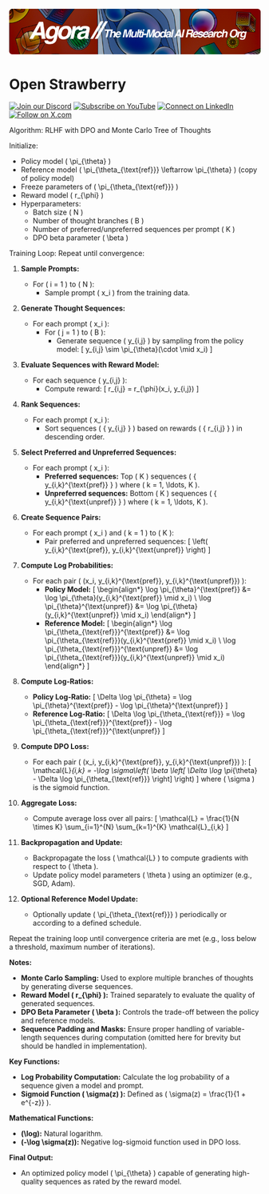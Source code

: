 [![Multi-Modality](agorabanner.png)](https://discord.com/servers/agora-999382051935506503)

# Open Strawberry

[![Join our Discord](https://img.shields.io/badge/Discord-Join%20our%20server-5865F2?style=for-the-badge&logo=discord&logoColor=white)](https://discord.gg/agora-999382051935506503) [![Subscribe on YouTube](https://img.shields.io/badge/YouTube-Subscribe-red?style=for-the-badge&logo=youtube&logoColor=white)](https://www.youtube.com/@kyegomez3242) [![Connect on LinkedIn](https://img.shields.io/badge/LinkedIn-Connect-blue?style=for-the-badge&logo=linkedin&logoColor=white)](https://www.linkedin.com/in/kye-g-38759a207/) [![Follow on X.com](https://img.shields.io/badge/X.com-Follow-1DA1F2?style=for-the-badge&logo=x&logoColor=white)](https://x.com/kyegomezb)

Algorithm: RLHF with DPO and Monte Carlo Tree of Thoughts

Initialize:
- Policy model \( \pi_{\theta} \)
- Reference model \( \pi_{\theta_{\text{ref}}} \leftarrow \pi_{\theta} \) (copy of policy model)
- Freeze parameters of \( \pi_{\theta_{\text{ref}}} \)
- Reward model \( r_{\phi} \)
- Hyperparameters:
  - Batch size \( N \)
  - Number of thought branches \( B \)
  - Number of preferred/unpreferred sequences per prompt \( K \)
  - DPO beta parameter \( \beta \)

Training Loop:
Repeat until convergence:

1. **Sample Prompts:**
   - For \( i = 1 \) to \( N \):
     - Sample prompt \( x_i \) from the training data.

2. **Generate Thought Sequences:**
   - For each prompt \( x_i \):
     - For \( j = 1 \) to \( B \):
       - Generate sequence \( y_{i,j} \) by sampling from the policy model:
         \[
         y_{i,j} \sim \pi_{\theta}(\cdot \mid x_i)
         \]

3. **Evaluate Sequences with Reward Model:**
   - For each sequence \( y_{i,j} \):
     - Compute reward:
       \[
       r_{i,j} = r_{\phi}(x_i, y_{i,j})
       \]

4. **Rank Sequences:**
   - For each prompt \( x_i \):
     - Sort sequences \( \{ y_{i,j} \} \) based on rewards \( \{ r_{i,j} \} \) in descending order.

5. **Select Preferred and Unpreferred Sequences:**
   - For each prompt \( x_i \):
     - **Preferred sequences:** Top \( K \) sequences \( \{ y_{i,k}^{\text{pref}} \} \) where \( k = 1, \ldots, K \).
     - **Unpreferred sequences:** Bottom \( K \) sequences \( \{ y_{i,k}^{\text{unpref}} \} \) where \( k = 1, \ldots, K \).

6. **Create Sequence Pairs:**
   - For each prompt \( x_i \) and \( k = 1 \) to \( K \):
     - Pair preferred and unpreferred sequences:
       \[
       \left( y_{i,k}^{\text{pref}}, y_{i,k}^{\text{unpref}} \right)
       \]

7. **Compute Log Probabilities:**
   - For each pair \( (x_i, y_{i,k}^{\text{pref}}, y_{i,k}^{\text{unpref}}) \):
     - **Policy Model:**
       \[
       \begin{align*}
       \log \pi_{\theta}^{\text{pref}} &= \log \pi_{\theta}(y_{i,k}^{\text{pref}} \mid x_i) \\
       \log \pi_{\theta}^{\text{unpref}} &= \log \pi_{\theta}(y_{i,k}^{\text{unpref}} \mid x_i)
       \end{align*}
       \]
     - **Reference Model:**
       \[
       \begin{align*}
       \log \pi_{\theta_{\text{ref}}}^{\text{pref}} &= \log \pi_{\theta_{\text{ref}}}(y_{i,k}^{\text{pref}} \mid x_i) \\
       \log \pi_{\theta_{\text{ref}}}^{\text{unpref}} &= \log \pi_{\theta_{\text{ref}}}(y_{i,k}^{\text{unpref}} \mid x_i)
       \end{align*}
       \]

8. **Compute Log-Ratios:**
   - **Policy Log-Ratio:**
     \[
     \Delta \log \pi_{\theta} = \log \pi_{\theta}^{\text{pref}} - \log \pi_{\theta}^{\text{unpref}}
     \]
   - **Reference Log-Ratio:**
     \[
     \Delta \log \pi_{\theta_{\text{ref}}} = \log \pi_{\theta_{\text{ref}}}^{\text{pref}} - \log \pi_{\theta_{\text{ref}}}^{\text{unpref}}
     \]

9. **Compute DPO Loss:**
   - For each pair \( (x_i, y_{i,k}^{\text{pref}}, y_{i,k}^{\text{unpref}}) \):
     \[
     \mathcal{L}_{i,k} = -\log \sigma\left( \beta \left[ \Delta \log \pi_{\theta} - \Delta \log \pi_{\theta_{\text{ref}}} \right] \right)
     \]
     where \( \sigma \) is the sigmoid function.

10. **Aggregate Loss:**
    - Compute average loss over all pairs:
      \[
      \mathcal{L} = \frac{1}{N \times K} \sum_{i=1}^{N} \sum_{k=1}^{K} \mathcal{L}_{i,k}
      \]

11. **Backpropagation and Update:**
    - Backpropagate the loss \( \mathcal{L} \) to compute gradients with respect to \( \theta \).
    - Update policy model parameters \( \theta \) using an optimizer (e.g., SGD, Adam).

12. **Optional Reference Model Update:**
    - Optionally update \( \pi_{\theta_{\text{ref}}} \) periodically or according to a defined schedule.

Repeat the training loop until convergence criteria are met (e.g., loss below a threshold, maximum number of iterations).

**Notes:**
- **Monte Carlo Sampling:** Used to explore multiple branches of thoughts by generating diverse sequences.
- **Reward Model \( r_{\phi} \):** Trained separately to evaluate the quality of generated sequences.
- **DPO Beta Parameter \( \beta \):** Controls the trade-off between the policy and reference models.
- **Sequence Padding and Masks:** Ensure proper handling of variable-length sequences during computation (omitted here for brevity but should be handled in implementation).

**Key Functions:**
- **Log Probability Computation:** Calculate the log probability of a sequence given a model and prompt.
- **Sigmoid Function \( \sigma(z) \):** Defined as \( \sigma(z) = \frac{1}{1 + e^{-z}} \).

**Mathematical Functions:**
- **\(\log\):** Natural logarithm.
- **\(-\log \sigma(z)\):** Negative log-sigmoid function used in DPO loss.

**Final Output:**
- An optimized policy model \( \pi_{\theta} \) capable of generating high-quality sequences as rated by the reward model.

